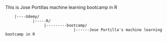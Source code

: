 This is Jose Portillas machine learning bootcamp in R

```
    |----Udemy/
            |-----R/
                 |---------bootcamp/
                              |------Jose Portilla's machine learning bootcamp in R
